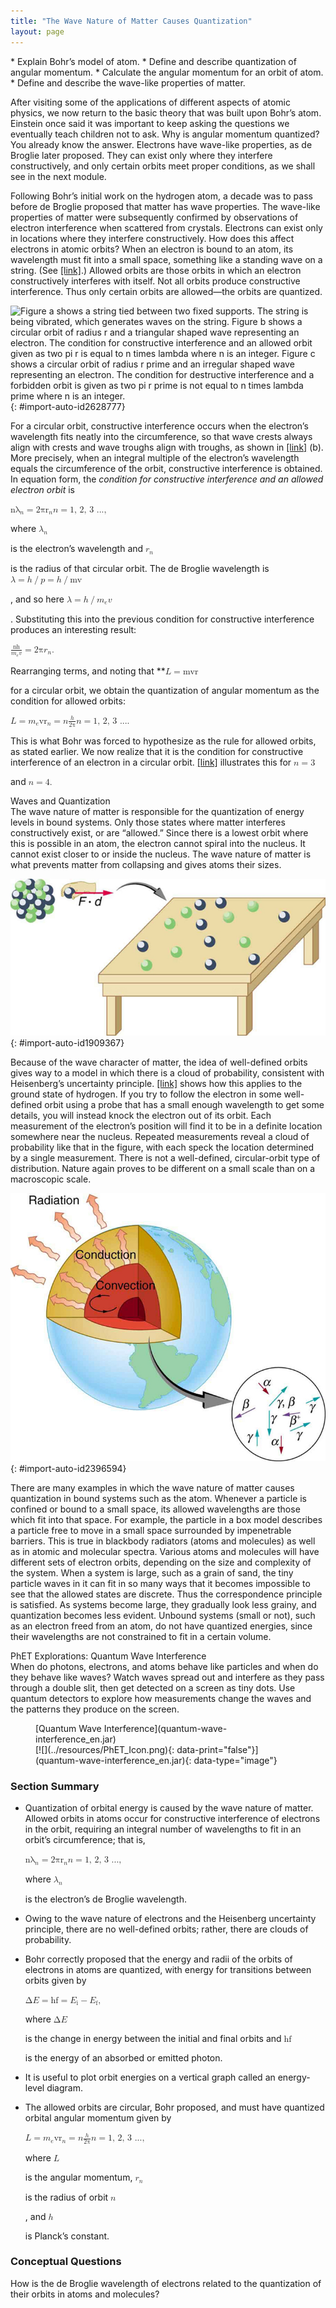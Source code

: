 ```yaml
---
title: "The Wave Nature of Matter Causes Quantization"
layout: page
---
```



<div data-type="abstract" markdown="1">
* Explain Bohr’s model of atom.
* Define and describe quantization of angular momentum.
* Calculate the angular momentum for an orbit of atom.
* Define and describe the wave-like properties of matter.

</div>

After visiting some of the applications of different aspects of atomic physics, we now return to the basic theory that was built upon Bohr’s atom. Einstein once said it was important to keep asking the questions we eventually teach children not to ask. Why is angular momentum quantized? You already know the answer. Electrons have wave-like properties, as de Broglie later proposed. They can exist only where they interfere constructively, and only certain orbits meet proper conditions, as we shall see in the next module.

Following Bohr’s initial work on the hydrogen atom, a decade was to pass before de Broglie proposed that matter has wave properties. The wave-like properties of matter were subsequently confirmed by observations of electron interference when scattered from crystals. Electrons can exist only in locations where they interfere constructively. How does this affect electrons in atomic orbits? When an electron is bound to an atom, its wavelength must fit into a small space, something like a standing wave on a string. (See [\[link\]](#import-auto-id2628777).) Allowed orbits are those orbits in which an electron constructively interferes with itself. Not all orbits produce constructive interference. Thus only certain orbits are allowed—the orbits are quantized.

![Figure a shows a string tied between two fixed supports. The string is being vibrated, which generates waves on the string. Figure b shows a circular orbit of radius r and a triangular shaped wave representing an electron. The condition for constructive interference and an allowed orbit given as two pi r is equal to n times lambda where n is an integer. Figure c shows a circular orbit of radius r prime and an irregular shaped wave representing an electron. The condition for destructive interference and a forbidden orbit is given as two pi r prime is not equal to n times lambda prime where n is an integer.](../resources/Figure_31_06_00a.jpg "(a) Waves on a string have a wavelength related to the length of the string, allowing them to interfere constructively. (b) If we imagine the string bent into a closed circle, we get a rough idea of how electrons in circular orbits can interfere constructively. (c) If the wavelength does not fit into the circumference, the electron interferes destructively; it cannot exist in such an orbit."){: #import-auto-id2628777}

For a circular orbit, constructive interference occurs when the electron’s wavelength fits neatly into the circumference, so that wave crests always align with crests and wave troughs align with troughs, as shown in [\[link\]](#import-auto-id2628777) (b). More precisely, when an integral multiple of the electron’s wavelength equals the circumference of the orbit, constructive interference is obtained. In equation form, the *condition for constructive interference and an allowed electron orbit* is

<div data-type="equation" id="eip-91">
<math xmlns="http://www.w3.org/1998/Math/MathML"><semantics><mrow><mrow><mrow><msub><mi fontstyle="italic">nλ</mi><mrow><mi>n</mi></mrow></msub><mo stretchy="false">=</mo><msub><mrow><mn>2</mn><mi fontstyle="italic">πr</mi></mrow><mrow><mi>n</mi></mrow></msub></mrow></mrow><mrow /></mrow><annotation encoding="StarMath 5.0"> size 12{nλ rSub { size 8{n} } =2πr rSub { size 8{n} } } {}</annotation></semantics><semantics><mrow><mrow><mfenced open="(" close=")"><mrow><mrow><mi>n</mi><mo stretchy="false">=</mo></mrow><mn>1, 2, 3 ...</mn></mrow></mfenced><mtext>,</mtext></mrow><mrow /></mrow><annotation encoding="StarMath 5.0"> size 12{ left (n=1, 2, 3 "." "." "." right )} {}</annotation></semantics></math>
</div>

where <math xmlns="http://www.w3.org/1998/Math/MathML"><semantics><mrow><mrow><msub><mi>λ</mi><mrow><mi>n</mi></mrow></msub></mrow></mrow></semantics></math>

 is the electron’s wavelength and <math xmlns="http://www.w3.org/1998/Math/MathML"><semantics><mrow><mrow><msub><mi>r</mi><mrow><mi>n</mi></mrow></msub></mrow></mrow></semantics></math>

 is the radius of that circular orbit. The de Broglie wavelength is <math xmlns="http://www.w3.org/1998/Math/MathML"><semantics><mrow> <mi>λ</mi><mo>=</mo><mi>h</mi><mo>/</mo><mi>p</mi><mo>=</mo><mi>h</mi><mo>/</mo><mi fontstyle="italic">mv</mi></mrow></semantics></math>

, and so here <math xmlns="http://www.w3.org/1998/Math/MathML"> <semantics> <mrow> <mi>λ</mi><mo>=</mo><mi>h</mi><mo>/</mo><msub><mi>m</mi> <mi>e</mi></msub> <mi>v</mi> </mrow> </semantics> </math>

. Substituting this into the previous condition for constructive interference produces an interesting result:

<div data-type="equation" id="eip-982">
<math xmlns="http://www.w3.org/1998/Math/MathML"> <semantics> <mrow> <mrow> <mrow> <mfrac> <mstyle fontstyle="italic"> <mrow> <mtext>nh</mtext> </mrow> </mstyle> <mrow> <msub> <mi>m</mi> <mrow> <mi>e</mi> </mrow> </msub> <mi>v</mi> </mrow> </mfrac> <mo stretchy="false">=</mo> <msub> <mrow> <mn>2π</mn> <mi>r</mi> </mrow> <mrow> <mi>n</mi> </mrow> </msub> <mi>.</mi> </mrow> </mrow> <mrow /> </mrow> <annotation encoding="StarMath 5.0"> size 12{ { { ital "nh"} over {m rSub { size 8{e} } v} } =2πr rSub { size 8{n} } } {}</annotation> </semantics> </math>
</div>

Rearranging terms, and noting that **<math xmlns="http://www.w3.org/1998/Math/MathML"><semantics><mrow><mrow><mrow><mi>L</mi><mo stretchy="false">=</mo><mstyle fontstyle="italic"><mrow><mtext>mvr</mtext></mrow></mstyle></mrow></mrow><mrow /></mrow><annotation encoding="StarMath 5.0"> size 12{L= ital "mvr"} {}</annotation></semantics></math>

 for a circular orbit, we obtain the quantization of angular momentum as the condition for allowed orbits:

<div data-type="equation" id="eip-729">
<math xmlns="http://www.w3.org/1998/Math/MathML"> <semantics> <mrow> <mrow> <mrow> <mrow> <mi>L</mi> <mo stretchy="false">=</mo> <msub> <mi>m</mi> <mrow> <mi>e</mi> </mrow> </msub> </mrow> <mrow> <mstyle fontstyle="italic"> <mrow> <msub> <mtext>vr</mtext> <mrow> <mi>n</mi> </mrow> </msub> </mrow> </mstyle> <mo stretchy="false">=</mo> <mi>n</mi> </mrow> <mfrac> <mi>h</mi> <mn>2π</mn> </mfrac> </mrow> </mrow> <mrow /> </mrow> <annotation encoding="StarMath 5.0"> size 12{L=m rSub { size 8{e} } ital "vr" rSub { size 8{n} } =n { {h} over {2π} } } {}</annotation> </semantics> <semantics> <mrow> <mrow> <mfenced open="(" close=")"> <mrow> <mrow> <mi>n</mi> <mo stretchy="false">=</mo> </mrow> <mn>1, 2, 3 ...</mn> </mrow> </mfenced> <mtext>.</mtext> </mrow> <mrow /> </mrow> <annotation encoding="StarMath 5.0"> size 12{ left (n=1, 2, 3 "." "." "." right )} {}</annotation> </semantics> </math>
</div>

This is what Bohr was forced to hypothesize as the rule for allowed orbits, as stated earlier. We now realize that it is the condition for constructive interference of an electron in a circular orbit. [\[link\]](#import-auto-id1909367) illustrates this for <math xmlns="http://www.w3.org/1998/Math/MathML"><semantics><mrow><mrow><mrow><mi>n</mi><mo stretchy="false">=</mo><mn>3</mn></mrow></mrow><mrow /></mrow><annotation encoding="StarMath 5.0"> size 12{n=3} {}</annotation></semantics></math>

 and <math xmlns="http://www.w3.org/1998/Math/MathML"><semantics><mrow><mrow><mrow><mi>n</mi><mo stretchy="false">=</mo><mn>4.</mn></mrow></mrow><mrow /></mrow><annotation encoding="StarMath 5.0"> size 12{n=3} {}</annotation></semantics></math>

<div data-type="note" data-has-label="true" data-label="" markdown="1">
<div data-type="title">
Waves and Quantization
</div>
The wave nature of matter is responsible for the quantization of energy levels in bound systems. Only those states where matter interferes constructively exist, or are “allowed.” Since there is a lowest orbit where this is possible in an atom, the electron cannot spiral into the nucleus. It cannot exist closer to or inside the nucleus. The wave nature of matter is what prevents matter from collapsing and gives atoms their sizes.

</div>

 ![The figure shows two concentric circular orbits with radius r three and r four. Two curved paths representing electron waves are shown around the two circular orbits.](../resources/Figure_31_06_01a.jpg "The third and fourth allowed circular orbits have three and four wavelengths, respectively, in their circumferences."){: #import-auto-id1909367}

Because of the wave character of matter, the idea of well-defined orbits gives way to a model in which there is a cloud of probability, consistent with Heisenberg’s uncertainty principle. [\[link\]](#import-auto-id2396594) shows how this applies to the ground state of hydrogen. If you try to follow the electron in some well-defined orbit using a probe that has a small enough wavelength to get some details, you will instead knock the electron out of its orbit. Each measurement of the electron’s position will find it to be in a definite location somewhere near the nucleus. Repeated measurements reveal a cloud of probability like that in the figure, with each speck the location determined by a single measurement. There is not a well-defined, circular-orbit type of distribution. Nature again proves to be different on a small scale than on a macroscopic scale.

![A hydrogen atom is shown with its nucleus and most probable distance for the electron. N equals one; l equals zero; m sub l equals zero. R sub one equals a sub B, most probable distance for an electron.](../resources/Figure_31_06_02a.jpg "The ground state of a hydrogen atom has a probability cloud describing the position of its electron. The probability of finding the electron is proportional to the darkness of the cloud. The electron can be closer or farther than the Bohr radius, but it is very unlikely to be a great distance from the nucleus."){: #import-auto-id2396594}

There are many examples in which the wave nature of matter causes quantization in bound systems such as the atom. Whenever a particle is confined or bound to a small space, its allowed wavelengths are those which fit into that space. For example, the particle in a box model describes a particle free to move in a small space surrounded by impenetrable barriers. This is true in blackbody radiators (atoms and molecules) as well as in atomic and molecular spectra. Various atoms and molecules will have different sets of electron orbits, depending on the size and complexity of the system. When a system is large, such as a grain of sand, the tiny particle waves in it can fit in so many ways that it becomes impossible to see that the allowed states are discrete. Thus the correspondence principle is satisfied. As systems become large, they gradually look less grainy, and quantization becomes less evident. Unbound systems (small or not), such as an electron freed from an atom, do not have quantized energies, since their wavelengths are not constrained to fit in a certain volume.

<div data-type="note" data-has-label="true" id="eip-0" data-label="" markdown="1">
<div data-type="title">
PhET Explorations: Quantum Wave Interference
</div>
When do photons, electrons, and atoms behave like particles and when do they behave like waves? Watch waves spread out and interfere as they pass through a double slit, then get detected on a screen as tiny dots. Use quantum detectors to explore how measurements change the waves and the patterns they produce on the screen.

<figure markdown="1" id="eip-id1724263">
<figcaption>
[Quantum Wave Interference](quantum-wave-interference_en.jar)
</figcaption>
<span data-type="media" id="Phet_module_31.6" data-alt=""> [![](../resources/PhET_Icon.png){: data-print="false"}](quantum-wave-interference_en.jar){: data-type="image"} <span data-media-type="image/png" data-print="true" data-src="PhET_Icon.png" data-type="image" width="450" /> </span>
</figure>
</div>

### Section Summary

* Quantization of orbital energy is caused by the wave nature of matter. Allowed orbits in atoms occur for constructive interference of electrons in the orbit, requiring an integral number of wavelengths to fit in an orbit’s circumference; that is,
  <div data-type="equation" id="eip-998">
  <math xmlns="http://www.w3.org/1998/Math/MathML"> <semantics> <mrow> <mrow> <mrow> <msub> <mi fontstyle="italic">nλ</mi> <mrow> <mi>n</mi> </mrow> </msub> <mo stretchy="false">=</mo> <msub> <mrow> <mn>2</mn><mi fontstyle="italic">πr</mi> </mrow> <mi>n</mi> </msub> </mrow> </mrow> <mrow /> </mrow> <annotation encoding="StarMath 5.0"> size 12{nλ rSub { size 8{n} } =2πr rSub { size 8{n} } } {}</annotation> </semantics> <semantics> <mrow> <mrow> <mrow> <mfenced open="(" close=")"> <mrow> <mrow> <mi>n</mi> <mo stretchy="false">=</mo> </mrow> <mn>1, 2, 3 ...</mn> </mrow> </mfenced> <mi>,</mi> </mrow> </mrow> <mrow /> </mrow> <annotation encoding="StarMath 5.0"> size 12{ left (n=1, 2, 3 "." "." "." right ),} {}</annotation> </semantics></math>
  </div>
  
  where
  <math xmlns="http://www.w3.org/1998/Math/MathML"><semantics><mrow><mrow><msub><mi>λ</mi><mrow><mi>n</mi></mrow></msub></mrow><mrow /></mrow><annotation encoding="StarMath 5.0"> size 12{λ rSub { size 8{n} } } {}</annotation></semantics></math>
  
  is the electron’s de Broglie wavelength.
* Owing to the wave nature of electrons and the Heisenberg uncertainty principle, there are no well-defined orbits; rather, there are clouds of probability.
* Bohr correctly proposed that the energy and radii of the orbits of electrons in atoms are quantized, with energy for transitions between orbits given by
  <div data-type="equation" id="eip-294">
  <math xmlns="http://www.w3.org/1998/Math/MathML"><semantics><mrow><mrow><mrow><mrow><mn>Δ</mn><mi fontstyle="italic">E</mi><mo stretchy="false">=</mo><mrow><mtext fontstyle="italic">hf</mtext></mrow></mrow><mo stretchy="false">=</mo><mrow><msub><mi>E</mi><mrow><mtext>i</mtext></mrow></msub><mo stretchy="false">−</mo><msub><mi>E</mi><mrow><mtext>f</mtext></mrow></msub></mrow></mrow></mrow><mo>,</mo><mrow /></mrow><annotation encoding="StarMath 5.0"> size 12{ΔE= ital "hf"=E rSub { size 8{i} } - E rSub { size 8{f} } } {}</annotation></semantics></math>
  </div>
  
  where
  <math xmlns="http://www.w3.org/1998/Math/MathML"><semantics><mrow><mrow><mn>Δ</mn><mi fontstyle="italic">E</mi></mrow><mrow /></mrow><annotation encoding="StarMath 5.0"> size 12{ΔE} {}</annotation></semantics></math>
  
  is the change in energy between the initial and final orbits and
  <math xmlns="http://www.w3.org/1998/Math/MathML"><semantics><mrow><mrow><mstyle fontstyle="italic"><mrow><mtext>hf</mtext></mrow></mstyle></mrow><mrow /></mrow><annotation encoding="StarMath 5.0"> size 12{ ital "hf"} {}</annotation></semantics></math>
  
  is the energy of an absorbed or emitted photon.
* It is useful to plot orbit energies on a vertical graph called an energy-level diagram.
* The allowed orbits are circular, Bohr proposed, and must have quantized orbital angular momentum given by
  <div data-type="equation" id="eip-874">
  <math xmlns="http://www.w3.org/1998/Math/MathML"> <semantics> <mrow> <mrow> <mrow> <mrow> <mi>L</mi> <mo stretchy="false">=</mo> <msub> <mi>m</mi> <mi>e</mi> </msub> </mrow> <mrow> <mrow> <msub> <mtext fontstyle="italic">vr</mtext> <mi>n</mi> </msub> </mrow> <mo stretchy="false">=</mo> <mi>n</mi> </mrow> <mfrac> <mi>h</mi> <mn>2π</mn> </mfrac> </mrow> </mrow> <mrow /> </mrow> <annotation encoding="StarMath 5.0"> size 12{L=m rSub { size 8{e} } ital "vr" rSub { size 8{n} } =n { {h} over {2π} } } {}</annotation> </semantics> <semantics> <mrow> <mrow> <mrow> <mfenced open="(" close=")"> <mrow> <mrow> <mi>n</mi> <mo stretchy="false">=</mo> <mn>1, 2, 3 ...</mn> </mrow> </mrow> </mfenced> <mi>,</mi> </mrow> </mrow> <mrow /> </mrow> <annotation encoding="StarMath 5.0"> size 12{ left (n=1, 2, 3 "." "." "." right ),} {}</annotation> </semantics> </math>
  </div>
  
  where
  <math xmlns="http://www.w3.org/1998/Math/MathML"><semantics><mrow><mrow><mi>L</mi></mrow><mrow /></mrow><annotation encoding="StarMath 5.0"> size 12{L} {}</annotation></semantics></math>
  
  is the angular momentum,
  <math xmlns="http://www.w3.org/1998/Math/MathML"><semantics><mrow><mrow><msub><mi>r</mi><mrow><mi>n</mi></mrow></msub></mrow><mrow /></mrow><annotation encoding="StarMath 5.0"> size 12{r rSub { size 8{n} } } {}</annotation></semantics></math>
  
  is the radius of orbit
  <math xmlns="http://www.w3.org/1998/Math/MathML"><semantics><mrow><mrow><msup><mi>n</mi><mrow /></msup></mrow><mrow /></mrow><annotation encoding="StarMath 5.0"> size 12{n rSup { size 8{"th"} } } {}</annotation></semantics></math>
  
  , and
  <math xmlns="http://www.w3.org/1998/Math/MathML"><semantics><mrow><mrow><mi>h</mi></mrow><mrow /></mrow><annotation encoding="StarMath 5.0"> size 12{h} {}</annotation></semantics></math>
  
  is Planck’s constant.

### Conceptual Questions

<div data-type="exercise" data-element-type="conceptual-questions">
<div data-type="problem" markdown="1">
How is the de Broglie wavelength of electrons related to the quantization of their orbits in atoms and molecules?

</div>
</div>

